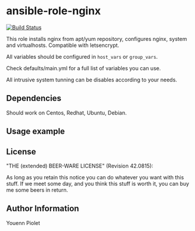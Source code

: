 ansible-role-nginx
==================
[![Build Status](https://travis-ci.org/uZer/ansible-role-nginx.svg?branch=master)](https://travis-ci.org/uZer/ansible-role-nginx)

This role installs nginx from apt/yum repository, configures nginx, system and
virtualhosts. Compatible with letsencrypt.

All variables should be configured in `host_vars` or `group_vars`.

Check defaults/main.yml for a full list of variables you can use.

All intrusive system tunning can be disables according to your needs.

Dependencies
------------
Should work on Centos, Redhat, Ubuntu, Debian.

Usage example
-------------



License
-------
"THE (extended) BEER-WARE LICENSE" (Revision 42.0815):

As long as you retain this notice you can do whatever you want with this stuff.
If we meet some day, and you think this stuff is worth it, you can buy me some
beers in return.

Author Information
------------------
Youenn Piolet
